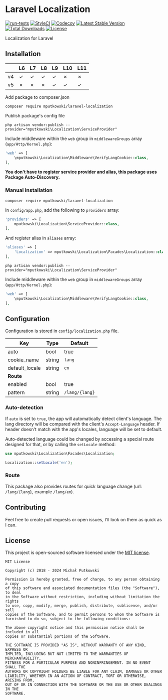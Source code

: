 # Laravel Localization
[![run-tests](https://github.com/mputkowski/Laravel-Localization/actions/workflows/tests.yml/badge.svg?branch=master)](https://github.com/mputkowski/Laravel-Localization/actions/workflows/tests.yml)
[![StyleCI](https://styleci.io/repos/118966076/shield)](https://styleci.io/repos/118966076)
[![Codecov](https://img.shields.io/codecov/c/github/mputkowski/Laravel-Localization.svg?style=flat-square)](https://codecov.io/gh/mputkowski/Laravel-Localization)
[![Latest Stable Version](https://img.shields.io/packagist/v/mputkowski/Laravel-Localization.svg?style=flat-square)](https://packagist.org/packages/mputkowski/Laravel-Localization)
[![Total Downloads](https://img.shields.io/packagist/dt/mputkowski/Laravel-Localization.svg?style=flat-square)](https://packagist.org/packages/mputkowski/Laravel-Localization)
[![License](https://img.shields.io/github/license/mputkowski/Laravel-Localization.svg?style=flat-square)](https://github.com/mputkowski/Laravel-Localization/blob/master/LICENSE)

Localization for Laravel

## Installation
||L6|L7|L8|L9|L10|L11|
|---|---|---|---|---|---|---|
|v4|&check;|&check;|&check;|&check;|&cross;|&cross;|
|v5|&cross;|&cross;|&cross;|&check;|&check;|&check;|

Add package to composer.json
```
composer require mputkowski/laravel-localization
```

Publish package's config file
```
php artisan vendor:publish --provider="mputkowski\Localization\ServiceProvider"
```

Include middleware within the `web` group in `middlewareGroups` array (`app/Http/Kernel.php`):
```php
'web' => [
    \mputkowski\Localization\Middleware\VerifyLangCookie::class,
],
```

**You don't have to register service provider and alias, this package uses Package Auto-Discovery.**

### Manual installation
```
composer require mputkowski/laravel-localization
```

In `config/app.php`, add the following to `providers` array:
```php
'providers' => [
    mputkowski\Localization\ServiceProvider::class,
],
```

And register alias in `aliases` array:
```php
'aliases' => [
    'Localization' => mputkowski\Localization\Facades\Localization::class,
],
```
```
php artisan vendor:publish --provider="mputkowski\Localization\ServiceProvider"
```

Include middleware within the `web` group in `middlewareGroups` array (`app/Http/Kernel.php`):
```php
'web' => [
    \mputkowski\Localization\Middleware\VerifyLangCookie::class,
],
```

## Configuration
Configuration is stored in `config/localization.php` file.

|Key|Type|Default|
|---|---|---|
|auto|bool|true|
|cookie_name|string|`lang`|
|default_locale|string|`en`|
|**Route**||
|enabled|bool|true|
|pattern|string|`/lang/{lang}`|

### Auto-detection
If `auto` is set to `true`, the app will automatically detect client's language. The lang directory will be compared with the client's `Accept-Language` header. If header doesn't match with the app's locales, language will be set to default.

Auto-detected language could be changed by accessing a special route designed for that, or by calling the `setLocale` method:

```php
use mputkowski\Localization\Facades\Localization;

Localization::setLocale('en');
```

### Route
This package also provides routes for quick language change (url: `/lang/{lang}`, example `/lang/en`).

## Contributing
Feel free to create pull requests or open issues, I'll look on them as quick as I can.

## License
This project is open-sourced software licensed under the [MIT license](http://opensource.org/licenses/MIT).
```
MIT License

Copyright (c) 2018 - 2024 Michał Putkowski

Permission is hereby granted, free of charge, to any person obtaining a copy
of this software and associated documentation files (the "Software"), to deal
in the Software without restriction, including without limitation the rights
to use, copy, modify, merge, publish, distribute, sublicense, and/or sell
copies of the Software, and to permit persons to whom the Software is
furnished to do so, subject to the following conditions:

The above copyright notice and this permission notice shall be included in all
copies or substantial portions of the Software.

THE SOFTWARE IS PROVIDED "AS IS", WITHOUT WARRANTY OF ANY KIND, EXPRESS OR
IMPLIED, INCLUDING BUT NOT LIMITED TO THE WARRANTIES OF MERCHANTABILITY,
FITNESS FOR A PARTICULAR PURPOSE AND NONINFRINGEMENT. IN NO EVENT SHALL THE
AUTHORS OR COPYRIGHT HOLDERS BE LIABLE FOR ANY CLAIM, DAMAGES OR OTHER
LIABILITY, WHETHER IN AN ACTION OF CONTRACT, TORT OR OTHERWISE, ARISING FROM,
OUT OF OR IN CONNECTION WITH THE SOFTWARE OR THE USE OR OTHER DEALINGS IN THE
SOFTWARE.
```
